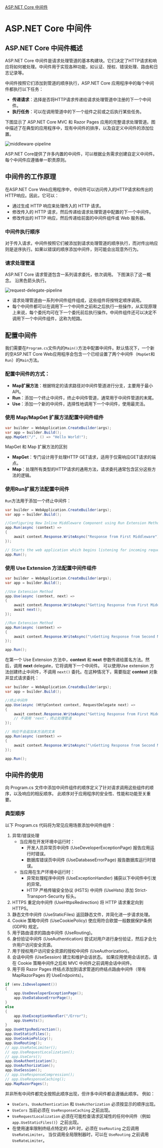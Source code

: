 [ASP.NET Core 中间件](https://learn.microsoft.com/zh-cn/aspnet/core/fundamentals/middleware)
# ASP.NET Core 中间件

## ASP.NET Core 中间件概述

ASP.NET Core 中间件是请求处理管道的基本构建块。它们决定了HTTP请求和响应将如何被处理。中间件用于实现各种功能，如认证、授权、错误处理、路由和日志记录等。

中间件按照它们添加到管道的顺序执行，ASP.NET Core 应用程序中的每个中间件都执行以下任务：
- **传递请求**：选择是否将HTTP请求传递给请求处理管道中注册的下一个中间件。
- **执行任务**：可以在调用管道中的下一个组件之前或之后执行某些任务。

下图显示了 ASP.NET Core MVC 和 Razor Pages 应用的完整请求处理管道。图中描述了在典型的应用程序中，现有中间件的排序，以及自定义中间件的添加位置。

![middleware-pipeline](https://learn.microsoft.com/en-us/aspnet/core/fundamentals/middleware/index/_static/middleware-pipeline.svg)

ASP.NET Core提供了许多内置的中间件，可以根据业务需求创建自定义中间件。每个中间件应遵循单一职责原则。

## 中间件的工作原理

在ASP.NET Core Web应用程序中，中间件可以访问传入的HTTP请求和传出的HTTP响应。因此，它可以：
* 通过生成 HTTP 响应来处理传入的 HTTP 请求。
* 修改传入的 HTTP 请求，然后传递给请求处理管道中配置的下一个中间件。
* 修改传出的 HTTP 响应，然后传递给前面的中间件组件或 Web 服务器。

### 中间件执行顺序
对于传入请求，中间件按照它们被添加到请求处理管道的顺序执行，而对传出响应则是逆序执行。如果以错误的顺序添加中间件，则可能会出现意外行为。

### 请求处理管道
ASP.NET Core 请求管道包含一系列请求委托，依次调用。 下图演示了这一概念。 沿黑色箭头执行。

![request-delegate-pipeline](https://learn.microsoft.com/aspnet/core/fundamentals/middleware/index/_static/request-delegate-pipeline.png)

- 请求处理管道由一系列中间件组件组成，这些组件将按特定顺序调用。
- 每个中间件都可以在调用下一个中间件之前和之后执行一些操作，从实现原理上来说，每个委托均可在下一个委托前后执行操作。中间件组件还可以决定不调用下一个中间件组件，这称为短路。

## 配置中间件

我们需要在`Program.cs`文件内的`Main()`方法中配置中间件。默认情况下，一个新的空ASP.NET Core Web应用程序会包含一个已经设置了两个中间件（`MapGet`和`Run`）的`Main`方法。

### 配置中间件的方式：
- **Map扩展方法**：根据特定的请求路径对中间件管道进行分支，主要用于最小API。
- **Run**：添加一个终止中间件，终止中间件管道，通常用于中间件管道的末尾。
- **Use**：添加一个新的中间件，选择性地调用下一个中间件，使用最灵活。

### 使用 Map/MapGet 扩展方法配置中间件组件
```csharp
var builder = WebApplication.CreateBuilder(args);
var app = builder.Build();
app.MapGet("/", () => "Hello World!");
```
MapGet 和 Map 扩展方法的区别
- **MapGet**：专门设计用于处理HTTP GET请求，适用于仅需响应GET请求的端点。
- **Map**：处理所有类型的HTTP请求的通用方法，请求委托通常包含区分这些方法的逻辑。

### 使用Run扩展方法配置中间件
`Run`方法用于添加一个终止中间件：

```csharp
var builder = WebApplication.CreateBuilder(args);
var app = builder.Build();

//Configuring New Inline Middleware Component using Run Extension Method
app.Run(async (context) =>
{
    await context.Response.WriteAsync("Response from First Middleware");
});

// Starts the web application which begins listening for incoming requests
app.Run();
```

### 使用 Use Extension 方法配置中间件组件
```csharp
var builder = WebApplication.CreateBuilder(args);
var app = builder.Build();

//Use Extension Method
app.Use(async (context, next) =>
{
    await context.Response.WriteAsync("Getting Response from First Middleware");
    await next();
});

//Run Extension Method
app.Run(async (context) =>
{
    await context.Response.WriteAsync("\nGetting Response from Second Middleware");
});

app.Run();
```
在第一个 Use Extension 方法中，**context** 和 **next** 参数传递给匿名方法。然后，调用 **next** delegate，它将调用下一个中间件。
可以使用Use extension 方法创建终止中间件，不调用 `next()` 委托。在这种情况下，需要指定 **context** 对象并显式请求委托：
```csharp
var builder = WebApplication.CreateBuilder(args);
var app = builder.Build();

//终止中间件
app.Use(async (HttpContext context, RequestDelegate next) =>
{
    await context.Response.WriteAsync("Getting Response from First Middleware");
    // 不调用 'next'，终止处理管道
});

// 响应不会追加本方法的文本
app.Run(async (context) =>
{
    await context.Response.WriteAsync("\nGetting Response from Second Middleware");
});

app.Run();
```

## 中间件的使用

向 Program.cs 文件中添加中间件组件的顺序定义了针对请求调用这些组件的顺序，以及响应的相反顺序。 此顺序对于应用程序的安全性、性能和功能至关重要。

### 典型顺序

以下 Program.cs 代码将为常见应用场景添加中间件组件：

1. 异常/错误处理
   - 当应用在开发环境中运行时：
     - 开发人员异常页中间件 (UseDeveloperExceptionPage) 报告应用运行时错误。
     - 数据库错误页中间件 (UseDatabaseErrorPage) 报告数据库运行时错误。
   - 当应用在生产环境中运行时：
     - 异常处理程序中间件 (UseExceptionHandler) 捕获以下中间件中引发的异常。
     - HTTP 严格传输安全协议 (HSTS) 中间件 (UseHsts) 添加 Strict-Transport-Security 标头。
2. HTTPS 重定向中间件 (UseHttpsRedirection) 将 HTTP 请求重定向到 HTTPS。
3. 静态文件中间件 (UseStaticFiles) 返回静态文件，并简化进一步请求处理。
4. Cookie 策略中间件 (UseCookiePolicy) 使应用符合欧盟一般数据保护条例 (GDPR) 规定。
5. 用于路由请求的路由中间件 (UseRouting)。
6. 身份验证中间件 (UseAuthentication) 尝试对用户进行身份验证，然后才会允许用户访问安全资源。
7. 用于授权用户访问安全资源的授权中间件 (UseAuthorization)。
8. 会话中间件 (UseSession) 建立和维护会话状态。 如果应用使用会话状态，请在 Cookie 策略中间件之后和 MVC 中间件之前调用会话中间件。
9. 用于将 Razor Pages 终结点添加到请求管道的终结点路由中间件（带有 MapRazorPages 的 UseEndpoints）。

```csharp
if (env.IsDevelopment())
{
    app.UseDeveloperExceptionPage();
    app.UseDatabaseErrorPage();
}
else
{
    app.UseExceptionHandler("/Error");
    app.UseHsts();
}
app.UseHttpsRedirection();
app.UseStaticFiles();
app.UseCookiePolicy();
app.UseRouting();
// app.UseRateLimiter();
// app.UseRequestLocalization();
// app.UseCors();
app.UseAuthentication();
app.UseAuthorization();
app.UseSession();
// app.UseResponseCompression();
// app.UseResponseCaching();
app.MapRazorPages();
```
并非所有中间件都完全按照此顺序出现，但许多中间件都会遵循此顺序。 例如：
- `UseCors`、`UseAuthentication` 和 `UseAuthorization` 必须按显示的顺序出现。
- `UseCors` 当前必须在 `UseResponseCaching` 之前出现。
- `UseRequestLocalization` 必须在可能检查请求区域性的任何中间件（例如 `app.UseStaticFiles()`）之前出现。
- 在使用速率限制终结点特定的 API 时，必须在 `UseRouting` 之后调用 `UseRateLimiter`。 当仅调用全局限制器时，可以在 `UseRouting` 之前调用 `UseRateLimiter`。